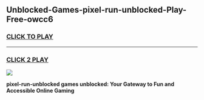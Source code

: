 
## Unblocked-Games-pixel-run-unblocked-Play-Free-owcc6
<h3>
<a href="https://premium76.site?title=pixel-run-unblocked&ref=18A1">CLICK TO PLAY</a></h3>
<hr>

<h3>
<a href="https://premium76.site?title=pixel-run-unblocked&ref=18A1">CLICK 2 PLAY</a>
  
</h3>

<a href="https://premium76.site?title=pixel-run-unblocked&ref=18A1"><img src="https://clearcache.store/games.png"></a>


**pixel-run-unblocked games unblocked: Your Gateway to Fun and Accessible Online Gaming**
